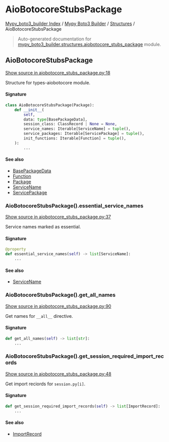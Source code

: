 # AioBotocoreStubsPackage

[Mypy_boto3_builder Index](../../README.md#mypy_boto3_builder-index) /
[Mypy Boto3 Builder](../index.md#mypy-boto3-builder) /
[Structures](./index.md#structures) /
AioBotocoreStubsPackage

> Auto-generated documentation for [mypy_boto3_builder.structures.aiobotocore_stubs_package](https://github.com/youtype/mypy_boto3_builder/blob/main/mypy_boto3_builder/structures/aiobotocore_stubs_package.py) module.

## AioBotocoreStubsPackage

[Show source in aiobotocore_stubs_package.py:18](https://github.com/youtype/mypy_boto3_builder/blob/main/mypy_boto3_builder/structures/aiobotocore_stubs_package.py#L18)

Structure for types-aiobotocore module.

#### Signature

```python
class AioBotocoreStubsPackage(Package):
    def __init__(
        self,
        data: type[BasePackageData],
        session_class: ClassRecord | None = None,
        service_names: Iterable[ServiceName] = tuple(),
        service_packages: Iterable[ServicePackage] = tuple(),
        init_functions: Iterable[Function] = tuple(),
    ):
        ...
```

#### See also

- [BasePackageData](../package_data.md#basepackagedata)
- [Function](./function.md#function)
- [Package](./package.md#package)
- [ServiceName](../service_name.md#servicename)
- [ServicePackage](./service_package.md#servicepackage)

### AioBotocoreStubsPackage().essential_service_names

[Show source in aiobotocore_stubs_package.py:37](https://github.com/youtype/mypy_boto3_builder/blob/main/mypy_boto3_builder/structures/aiobotocore_stubs_package.py#L37)

Service names marked as essential.

#### Signature

```python
@property
def essential_service_names(self) -> list[ServiceName]:
    ...
```

#### See also

- [ServiceName](../service_name.md#servicename)

### AioBotocoreStubsPackage().get_all_names

[Show source in aiobotocore_stubs_package.py:90](https://github.com/youtype/mypy_boto3_builder/blob/main/mypy_boto3_builder/structures/aiobotocore_stubs_package.py#L90)

Get names for `__all__` directive.

#### Signature

```python
def get_all_names(self) -> list[str]:
    ...
```

### AioBotocoreStubsPackage().get_session_required_import_records

[Show source in aiobotocore_stubs_package.py:48](https://github.com/youtype/mypy_boto3_builder/blob/main/mypy_boto3_builder/structures/aiobotocore_stubs_package.py#L48)

Get import reciords for `session.py[i]`.

#### Signature

```python
def get_session_required_import_records(self) -> list[ImportRecord]:
    ...
```

#### See also

- [ImportRecord](../import_helpers/import_record.md#importrecord)
